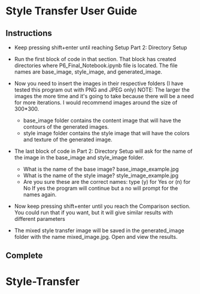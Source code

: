 # Style Transfer User Guide

## Instructions
* Keep pressing shift+enter until reaching Setup Part 2: Directory Setup

* Run the first block of code in that section. That block has created directories where P6_Final_Notebook.ipynb file is located. The file names are base_image, style_image, and generated_image.

* Now you need to insert the images in their respective folders (I have tested this program out with PNG and JPEG only) NOTE: The larger the images the more time and it's going to take because there will be a need for more iterations. I would recommend images around the size of 300*300.
  - base_image folder contains the content image that will have the contours of the generated images.
  - style image folder contains the style image that will have the colors and texture of the generated image.

* The last block of code in Part 2: Directory Setup will ask for the name of the image in the base_image and style_image folder.
  - What is the name of the base image? base_image_example.jpg
  - What is the name of the style image? style_image_example.jpg
  - Are you sure these are the correct names: type (y) for Yes or (n) for No If yes the program will continue but a no will prompt for the names again.

* Now keep pressing shift+enter until you reach the Comparison section. You could run that if you want, but it will give similar results with different parameters

* The mixed style transfer image will be saved in the generated_image folder with the name mixed_image.jpg. Open and view the results.

## Complete
# Style-Transfer
